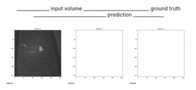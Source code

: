 <p align="center">
  ______________ input volume ____________________________ ground truth _______________________________ prediction _____________
</p>

![Alt Text](https://github.com/cweo/3DElegansTracking/blob/master/yey.gif)
